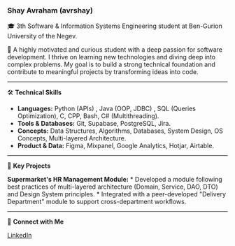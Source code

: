### Shay Avraham (avrshay)

🎓 3th Software & Information Systems Engineering student at Ben-Gurion University of the Negev.

🚀 A highly motivated and curious student with a deep passion for software development. I thrive on learning new technologies and diving deep into complex problems. My goal is to build a strong technical foundation and contribute to meaningful projects by transforming ideas into code.

-----

🛠️ **Technical Skills**

  * **Languages:** Python (APIs) , Java (OOP, JDBC) , SQL (Queries Optimization), C, CPP, Bash, C# (Multithreading).
  * **Tools & Databases:** Git, Supabase, PostgreSQL, Jira.
  * **Concepts:** Data Structures, Algorithms, Databases, System Design, OS Concepts, Multi-layered Architecture.
  * **Product & Data:** Figma, Mixpanel, Google Analytics, Hotjar, Airtable.

-----

📂 **Key Projects**

 **Supermarket's HR Management Module:**
      * Developed a module following best practices of multi-layered architecture (Domain, Service, DAO, DTO) and Design System principles.
      * Integrated with a peer-developed "Delivery Department" module to support cross-department workflows.

-----

🔗 **Connect with Me**

 [LinkedIn](https://www.linkedin.com/in/shay-avraham-linkedin)
 
